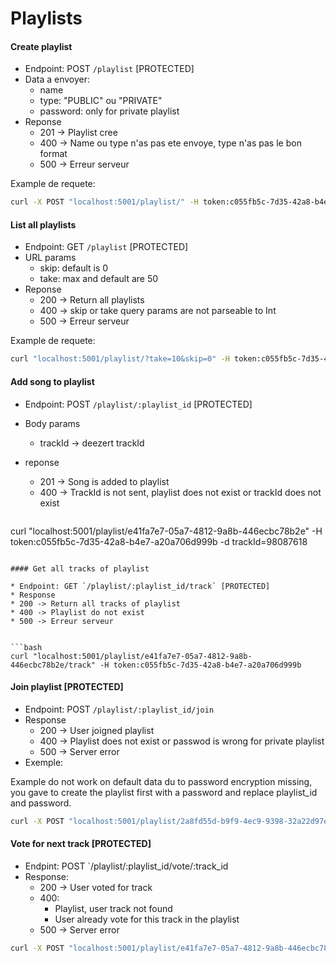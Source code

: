 # Playlists

#### Create playlist

* Endpoint: POST `/playlist` [PROTECTED]
* Data a envoyer:
    * name
    * type: "PUBLIC" ou "PRIVATE"
    * password: only for private playlist
* Reponse
    * 201 -> Playlist cree
    * 400 -> Name ou type n'as pas ete envoye, type n'as pas le bon format
    * 500 -> Erreur serveur

Example de requete:

```bash
curl -X POST "localhost:5001/playlist/" -H token:c055fb5c-7d35-42a8-b4e7-a20a706d999b -d name=playlist -d type=PUBLIC
```

#### List all playlists

* Endpoint: GET `/playlist` [PROTECTED]
* URL params
    * skip: default is 0
    * take: max and default are 50
* Reponse
    * 200 -> Return all playlists
    * 400 -> skip or take query params are not parseable to Int
    * 500 -> Erreur serveur

Example de requete:

```bash
curl "localhost:5001/playlist/?take=10&skip=0" -H token:c055fb5c-7d35-42a8-b4e7-a20a706d999b
```

#### Add song to playlist

* Endpoint: POST `/playlist/:playlist_id` [PROTECTED]
* Body params
  * trackId -> deezert trackId
* reponse
  * 201 -> Song is added to playlist
  * 400 -> TrackId is not sent, playlist does not exist or trackId does not exist

  ```bash
curl "localhost:5001/playlist/e41fa7e7-05a7-4812-9a8b-446ecbc78b2e" -H token:c055fb5c-7d35-42a8-b4e7-a20a706d999b -d trackId=98087618
  ```

#### Get all tracks of playlist

* Endpoint: GET `/playlist/:playlist_id/track` [PROTECTED]
* Response
  * 200 -> Return all tracks of playlist
  * 400 -> Playlist do not exist
  * 500 -> Erreur serveur


```bash
curl "localhost:5001/playlist/e41fa7e7-05a7-4812-9a8b-446ecbc78b2e/track" -H token:c055fb5c-7d35-42a8-b4e7-a20a706d999b
```
#### Join playlist [PROTECTED]

* Endpoint: POST `/playlist/:playlist_id/join`
* Response
    * 200 -> User joigned playlist
    * 400 -> Playlist does not exist or passwod is wrong for private playlist
    * 500 -> Server error
* Exemple:

Example do not work on default data du to password encryption missing, you gave to create the playlist first with a password and replace playlist_id and password.

```bash
curl -X POST "localhost:5001/playlist/2a8fd55d-b9f9-4ec9-9398-32a22d97e64c/join" -H token:c055fb5c-7d35-42a8-b4e7-a20a706d999b -d password=123
```

#### Vote for next track [PROTECTED]

* Endpint: POST `/playlist/:playlist_id/vote/:track_id
* Response:
    * 200 -> User voted for track
    * 400:
        * Playlist, user track not found
        * User already vote for this track in the playlist
    * 500 -> Server error

```bash
curl -X POST "localhost:5001/playlist/e41fa7e7-05a7-4812-9a8b-446ecbc78b2e/vote/98087618" -H token:c055fb5c-7d35-42a8-b4e7-a20a706d999b
```
